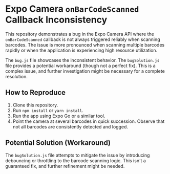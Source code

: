 # Expo Camera `onBarCodeScanned` Callback Inconsistency

This repository demonstrates a bug in the Expo Camera API where the `onBarCodeScanned` callback is not always triggered reliably when scanning barcodes. The issue is more pronounced when scanning multiple barcodes rapidly or when the application is experiencing high resource utilization. 

The `bug.js` file showcases the inconsistent behavior.  The `bugSolution.js` file provides a potential workaround (though not a perfect fix).  This is a complex issue, and further investigation might be necessary for a complete resolution.

## How to Reproduce

1. Clone this repository.
2. Run `npm install` or `yarn install`.
3. Run the app using Expo Go or a similar tool.
4. Point the camera at several barcodes in quick succession. Observe that not all barcodes are consistently detected and logged.

## Potential Solution (Workaround)

The `bugSolution.js` file attempts to mitigate the issue by introducing debouncing or throttling to the barcode scanning logic.  This isn't a guaranteed fix, and further refinement might be needed. 